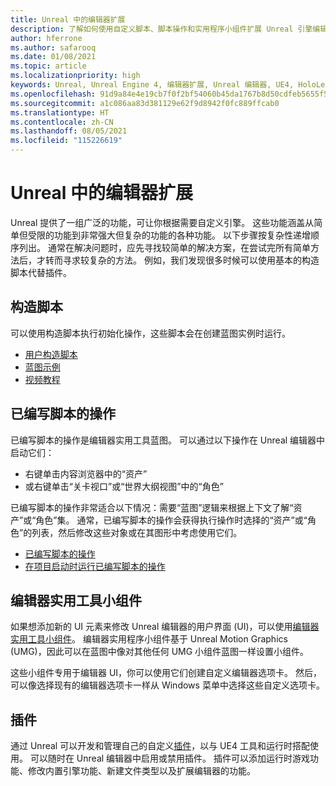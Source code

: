 ```yaml
---
title: Unreal 中的编辑器扩展
description: 了解如何使用自定义脚本、脚本操作和实用程序小组件扩展 Unreal 引擎编辑器。
author: hferrone
ms.author: safarooq
ms.date: 01/08/2021
ms.topic: article
ms.localizationpriority: high
keywords: Unreal, Unreal Engine 4, 编辑器扩展, Unreal 编辑器, UE4, HoloLens, HoloLens 2, 混合现实, 开发, 文档, 指南, 功能, 混合现实头戴显示设备, windows 混合现实头戴显示设备, 虚拟现实头戴显示设备, 移植, 升级
ms.openlocfilehash: 91d9a84e4e19cb7f0f2bf54060b45da1767b8d50cdfeb5655f5e58a29d45a702
ms.sourcegitcommit: a1c086aa83d381129e62f9d8942f0fc889ffcab0
ms.translationtype: HT
ms.contentlocale: zh-CN
ms.lasthandoff: 08/05/2021
ms.locfileid: "115226619"
---
```

# <a name="editor-extensions-in-unreal"></a>Unreal 中的编辑器扩展

Unreal 提供了一组广泛的功能，可让你根据需要自定义引擎。 这些功能涵盖从简单但受限的功能到非常强大但复杂的功能的各种功能。 以下步骤按复杂性递增顺序列出。 通常在解决问题时，应先寻找较简单的解决方案，在尝试完所有简单方法后，才转而寻求较复杂的方法。 例如，我们发现很多时候可以使用基本的构造脚本代替插件。 

<!-- Also, engine modification should be a last resort, as it is not only complex, but integrating changes back into the engine for simple work-around can take a disproportionately long time. -->

## <a name="construction-scripts"></a>构造脚本

可以使用构造脚本执行初始化操作，这些脚本会在创建蓝图实例时运行。

* [用户构造脚本](https://docs.unrealengine.com/ProgrammingAndScripting/Blueprints/UserGuide/UserConstructionScript/index.html)
* [蓝图示例](https://docs.unrealengine.com/Resources/ContentExamples/Blueprints/1_4/index.html)
* [视频教程](https://www.youtube.com/watch?v=z1SD-d9yJmQ&ab_channel=UnrealEngine)

## <a name="scripted-actions"></a>已编写脚本的操作

已编写脚本的操作是编辑器实用工具蓝图。 可以通过以下操作在 Unreal 编辑器中启动它们：
* 右键单击内容浏览器中的“资产”
* 或右键单击“关卡视口”或“世界大纲视图”中的“角色”

已编写脚本的操作非常适合以下情况：需要“蓝图”逻辑来根据上下文了解“资产”或“角色”集。 通常，已编写脚本的操作会获得执行操作时选择的“资产”或“角色”的列表，然后修改这些对象或在其图形中考虑使用它们。

* [已编写脚本的操作](https://docs.unrealengine.com/ProductionPipelines/ScriptingAndAutomation/Blueprints/ScriptedActions/index.html)
* [在项目启动时运行已编写脚本的操作](https://docs.unrealengine.com/ProductionPipelines/ScriptingAndAutomation/Blueprints/StartupObjects/index.html)

## <a name="editor-utility-widgets"></a>编辑器实用工具小组件

如果想添加新的 UI 元素来修改 Unreal 编辑器的用户界面 (UI)，可以使用[编辑器实用工具小组件](https://docs.unrealengine.com/InteractiveExperiences/UMG/UserGuide/EditorUtilityWidgets/index.html)。 编辑器实用程序小组件基于 Unreal Motion Graphics (UMG)，因此可以在蓝图中像对其他任何 UMG 小组件蓝图一样设置小组件。

这些小组件专用于编辑器 UI，你可以使用它们创建自定义编辑器选项卡。 然后，可以像选择现有的编辑器选项卡一样从 Windows 菜单中选择这些自定义选项卡。

## <a name="plugins"></a>插件

通过 Unreal 可以开发和管理自己的自定义[插件](https://docs.unrealengine.com/ProductionPipelines/Plugins/index.html)，以与 UE4 工具和运行时搭配使用。 可以随时在 Unreal 编辑器中启用或禁用插件。 插件可以添加运行时游戏功能、修改内置引擎功能、新建文件类型以及扩展编辑器的功能。

<!-- ## Engine modifications -->

